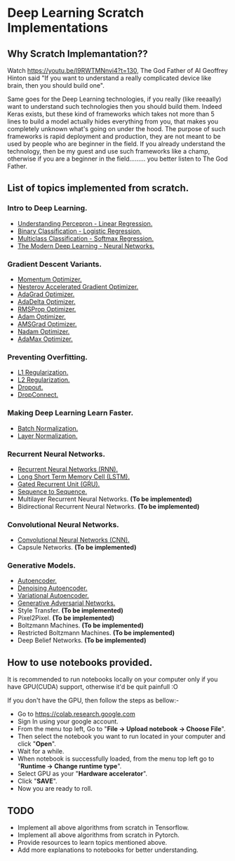 # Deep Learning Scratch Implementations

## Why Scratch Implemantation??

Watch https://youtu.be/l9RWTMNnvi4?t=130,
The God Father of AI Geoffrey Hinton said "If you want to understand a really complicated device like brain, then you should build one".

Same goes for the Deep Learning technologies, if you really (like reeaally) want to understand such technologies then you should build them. Indeed Keras exists, but these kind of frameworks which takes not more than 5 lines to build a model actually hides everything from you, that makes you completely unknown what's going on under the hood. The purpose of such frameworks is rapid deployment and production, they are not meant to be used by people who are beginner in the field. If you already understand the technology, then be my guest and use such frameworks like a champ, otherwise if you are a beginner in the field......... you better listen to The God Father.

## List of topics implemented from scratch.

### Intro to Deep Learning.
- [Understanding Percepron - Linear Regression.](https://github.com/braindotai/Deep-Learning-Scratch-Implementations/blob/master/01.%20Intro%20To%20Deep%20Learning/01.%20Linear_Regression_MXNet_(From_Scratch).ipynb)
- [Binary Classification - Logistic Regression.](https://github.com/braindotai/Deep-Learning-Scratch-Implementations/blob/master/01.%20Intro%20To%20Deep%20Learning/02.%20Logistic_Regression_MXNet_(From_Scratch).ipynb)
- [Multiclass Classification - Softmax Regression.](https://github.com/braindotai/Deep-Learning-Scratch-Implementations/blob/master/01.%20Intro%20To%20Deep%20Learning/03.%20Multiclass_Softmax_Classification_MXNet_(From_Scratch).ipynb)
- [The Modern Deep Learning - Neural Networks.](https://github.com/braindotai/Deep-Learning-Scratch-Implementations/blob/master/01.%20Intro%20To%20Deep%20Learning/04.%20Multilayer_Neural_Networks_MXNet_(From_Scratch).ipynb)

### Gradient Descent Variants. 
- [Momentum Optimizer.](https://github.com/braindotai/Deep-Learning-Scratch-Implementations/blob/master/02.%20Gradient%20Descent%20Variants/01.%20Momentum_Optimizer_MXNet_(From_Scratch).ipynb)
- [Nesterov Accelerated Gradient Optimizer.](https://github.com/braindotai/Deep-Learning-Scratch-Implementations/blob/master/02.%20Gradient%20Descent%20Variants/02.%20Nesterov_Accelerated_Gradient_Optimizer.ipynb)
- [AdaGrad Optimizer.](https://github.com/braindotai/Deep-Learning-Scratch-Implementations/blob/master/02.%20Gradient%20Descent%20Variants/03.%20AdaGrad_Optimizer_MXNet_(From_Scratch).ipynb)
- [AdaDelta Optimizer.](https://github.com/braindotai/Deep-Learning-Scratch-Implementations/blob/master/02.%20Gradient%20Descent%20Variants/04.%20AdaDelta_Optimizer_MXNet_(From_Scratch).ipynb)
- [RMSProp Optimizer.](https://github.com/braindotai/Deep-Learning-Scratch-Implementations/blob/master/02.%20Gradient%20Descent%20Variants/05.%20RMSProp_Optimizer_MXNet_(From_scratch).ipynb)
- [Adam Optimizer.](https://github.com/braindotai/Deep-Learning-Scratch-Implementations/blob/master/02.%20Gradient%20Descent%20Variants/06.%20Adam_Optimizer_MXNet_(From_Scratch).ipynb)
- [AMSGrad Optimizer.](https://github.com/braindotai/Deep-Learning-Scratch-Implementations/blob/master/02.%20Gradient%20Descent%20Variants/07.%20AMSGrad_Optimizer_MXNet_(From_Scratch).ipynb)
- [Nadam Optimizer.](https://github.com/braindotai/Deep-Learning-Scratch-Implementations/blob/master/02.%20Gradient%20Descent%20Variants/08.%20Nadam_Optimizer_MXNet_(From_Scratch).ipynb)
- [AdaMax Optimizer.](https://github.com/braindotai/Deep-Learning-Scratch-Implementations/blob/master/02.%20Gradient%20Descent%20Variants/09.%20AdaMax_Optimizer_MXNet_(From_Scratch).ipynb)

### Preventing Overfitting.
- [L1 Regularization.](https://github.com/braindotai/Deep-Learning-Scratch-Implementations/blob/master/03.%20Preventing%20Overfitting/01.%20Regularization_MXNet_(From_scratch).ipynb)
- [L2 Regularization.](https://github.com/braindotai/Deep-Learning-Scratch-Implementations/blob/master/03.%20Preventing%20Overfitting/01.%20Regularization_MXNet_(From_scratch).ipynb)
- [Dropout.](https://github.com/braindotai/Deep-Learning-Scratch-Implementations/blob/master/03.%20Preventing%20Overfitting/02.%20Dropout_MXNet_(From_Scratch).ipynb)
- [DropConnect.](https://github.com/braindotai/Deep-Learning-Scratch-Implementations/blob/master/03.%20Preventing%20Overfitting/03.%20DropConnect_MXNet_(From_Scratch).ipynb)

### Making Deep Learning Learn Faster.
- [Batch Normalization.](https://github.com/braindotai/Deep-Learning-Scratch-Implementations/blob/master/04.%20Making%20Deep%20Learing%20Learn%20Faster/01.%20Batch_Normalization_MXNet_(From_Scratch).ipynb)
- [Layer Normalization.](https://github.com/braindotai/Deep-Learning-Scratch-Implementations/blob/master/04.%20Making%20Deep%20Learing%20Learn%20Faster/02.%20Layer_Normalization_MXNet_(From_Scratch).ipynb)

### Recurrent Neural Networks. 
- [Recurrent Neural Networks (RNN).](https://github.com/braindotai/Deep-Learning-Scratch-Implementations/blob/master/05.%20Recurrent%20Neural%20Networks/01.%20Recurrent_Neural_Networks_MXNet_(From_Scratch)_original.ipynb)
- [Long Short Term Memory Cell (LSTM).](https://github.com/braindotai/Deep-Learning-Scratch-Implementations/blob/master/05.%20Recurrent%20Neural%20Networks/02.%20Long_Short_Term_Memory_MXNet_(From_Scratch).ipynb)
- [Gated Recurrent Unit (GRU).](https://github.com/braindotai/Deep-Learning-Scratch-Implementations/blob/master/05.%20Recurrent%20Neural%20Networks/03.%20Gated_Recurrent_Unit_MXNet_(From_Scratch).ipynb)
- [Sequence to Sequence.](https://github.com/braindotai/Deep-Learning-Scratch-Implementations/blob/master/05.%20Recurrent%20Neural%20Networks/04.%20Sequence_to_Sequence_MXNet_(From_Scratch).ipynb)
- Multilayer Recurrent Neural Networks. __(To be implemented)__
- Bidirectional Recurrent Neural Networks. __(To be implemented)__

### Convolutional Neural Networks.
- [Convolutional Neural Networks (CNN).](https://github.com/braindotai/Deep-Learning-Scratch-Implementations/blob/master/06.%20Convolutional%20Neural%20Networks/01.%20Convolutional_Neural_Networks_MXNet_(From_Scratch).ipynb)
- Capsule Networks. __(To be implemented)__

### Generative Models.
- [Autoencoder.](https://github.com/braindotai/Deep-Learning-Scratch-Implementations/blob/master/07.%20Generative%20models/01.%20Autoencoder_MXNet_(From_Scratch).ipynb)
- [Denoising Autoencoder.](https://github.com/braindotai/Deep-Learning-Scratch-Implementations/blob/master/07.%20Generative%20models/02.%20Denoising_Autoencoder_MXNet_(From_Scratch).ipynb)
- [Variational Autoencoder.](https://github.com/braindotai/Deep-Learning-Scratch-Implementations/blob/master/07.%20Generative%20models/03.%20Variational_Autoencoder.ipynb)
- [Generative Adversarial Networks.](https://github.com/braindotai/Deep-Learning-Scratch-Implementations/blob/master/07.%20Generative%20models/04.%20Generative_Adversarial_Networks_MXNet_(From_Scratch).ipynb)
- Style Transfer. __(To be implemented)__
- Pixel2Pixel. __(To be implemented)__
- Boltzmann Machines. __(To be implemented)__
- Restricted Boltzmann Machines. __(To be implemented)__
- Deep Belief Networks. __(To be implemented)__


## How to use notebooks provided.
It is recommended to run notebooks locally on your computer only if you have GPU(CUDA) support, otherwise it'd be quit painfull :O

If you don't have the GPU, then follow the steps as bellow:-

- Go to https://colab.research.google.com
- Sign In using your google account.
- From the menu top left, Go to "__File -> Upload notebook -> Choose File__".
- Then select the notebook you want to run located in your computer and click "__Open__".
- Wait for a while.
- When notebook is successfully loaded, from the menu top left go to "__Runtime -> Change runtime type__".
- Select GPU as your "__Hardware accelerator__".
- Click "__SAVE__".
- Now you are ready to roll.


## TODO

- Implement all above algorithms from scratch in Tensorflow.
- Implement all above algorithms from scratch in Pytorch.
- Provide resources to learn topics mentioned above.
- Add more explanations to notebooks for better understanding.
